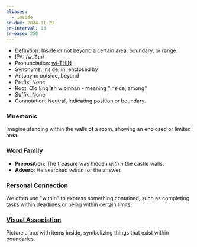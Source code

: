 ```yaml
---
aliases:
  - inside
sr-due: 2024-11-29
sr-interval: 13
sr-ease: 250
---
```

- Definition: Inside or not beyond a certain area, boundary, or range.
- IPA: /wɪˈðɪn/
- Pronunciation: [wi-THIN](https://www.google.com/search?q=how+to+pronounce+within)
- Synonyms: inside, in, enclosed by
- Antonym: outside, beyond
- Prefix: None
- Root: Old English wiþinnan - meaning "inside, among"
- Suffix: None
- Connotation: Neutral, indicating position or boundary.

### Mnemonic

Imagine standing within the walls of a room, showing an enclosed or limited area.

### Word Family

- **Preposition**: The treasure was hidden *within* the castle walls.
- **Adverb**: He searched *within* for the answer.

### Personal Connection

We often use "within" to express something contained, such as completing tasks within deadlines or being within certain limits.

### [Visual Association](https://www.google.com/search?tbm=isch&q=within)

Picture a box with items inside, symbolizing things that exist within boundaries.
